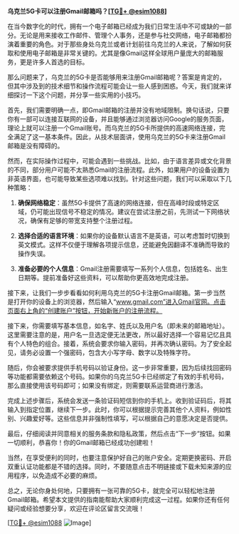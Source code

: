 **乌克兰5G卡可以注册Gmail邮箱吗？[[TG💪+ @esim1088](https://t.me/s/esim1088)]**

在当今数字化的时代，拥有一个电子邮箱已经成为我们日常生活中不可或缺的一部分。无论是用来接收工作邮件、管理个人事务，还是参与社交网络，电子邮箱都扮演着重要的角色。对于那些身处乌克兰或者计划前往乌克兰的人来说，了解如何获取和使用电子邮箱是非常关键的。尤其是像Gmail这样全球用户量庞大的邮箱服务，更是许多人首选的目标。

那么问题来了，乌克兰的5G卡是否能够用来注册Gmail邮箱呢？答案是肯定的，但其中涉及到的技术细节和操作流程可能会让一些人感到困惑。今天，我们就来详细探讨一下这个问题，并分享一些实用的小技巧。

首先，我们需要明确一点，即Gmail邮箱的注册并没有地域限制。换句话说，只要你有一部可以连接互联网的设备，并且能够通过浏览器访问Google的服务页面，理论上就可以注册一个Gmail账号。而乌克兰的5G卡所提供的高速网络连接，完全满足了这一基本条件。因此，从技术层面讲，使用乌克兰的5G卡来注册Gmail邮箱是没有障碍的。

然而，在实际操作过程中，可能会遇到一些挑战。比如，由于语言差异或文化背景的不同，部分用户可能不太熟悉Gmail的注册流程。此外，如果用户的设备设置为非英语界面，也可能导致某些选项难以找到。针对这些问题，我们可以采取以下几种策略：

1. **确保网络稳定**：虽然5G卡提供了高速的网络连接，但在高峰时段或特定区域，仍可能出现信号不稳定的情况。建议在尝试注册之前，先测试一下网络状况，确保有足够的带宽支持整个注册过程。
   
2. **选择合适的语言环境**：如果你的设备默认语言不是英语，可以考虑暂时切换到英文模式。这样不仅便于理解各项提示信息，还能避免因翻译不准确而导致的操作失误。

3. **准备必要的个人信息**：Gmail注册需要填写一系列个人信息，包括姓名、出生日期等。提前准备好这些资料，可以帮助你更高效地完成注册。

接下来，让我们一步步看看如何利用乌克兰的5G卡注册Gmail邮箱。第一步当然是打开你的设备上的浏览器，然后输入“www.gmail.com”进入Gmail官网。点击页面右上角的“创建账户”按钮，开始新账户的注册流程。

接下来，你需要填写基本信息，如名字、姓氏以及用户名（即未来的邮箱地址）。这里需要注意的是，用户名一旦选定便无法更改，所以最好选择一个容易记忆且具有个人特色的组合。接着，系统会要求你输入密码，并再次确认密码。为了安全起见，请务必设置一个强密码，包含大小写字母、数字以及特殊字符。

随后，你会被要求提供手机号码以验证身份。这一步非常重要，因为后续找回密码等功能都需要依赖这个号码。如果你的乌克兰5G卡已经绑定了有效的手机号码，那么直接使用该号码即可；如果没有绑定，则需要联系运营商进行激活。

完成上述步骤后，系统会发送一条验证码短信到你的手机上。收到验证码后，将其输入到指定位置，继续下一步。此时，你可以根据提示完善其他个人资料，例如性别、兴趣爱好等。这些信息并非强制性填写，可以根据自己的意愿决定是否提供。

最后，仔细阅读并同意相关的服务条款和隐私政策，然后点击“下一步”按钮。如果一切顺利，恭喜你！你的Gmail邮箱已经成功创建啦！

当然，在享受便利的同时，也要注意保护好自己的账户安全。定期更换密码、开启双重认证功能都是不错的选择。同时，不要随意点击不明链接或下载未知来源的应用程序，以免造成不必要的麻烦。

总之，无论你身处何地，只要拥有一张可靠的5G卡，就完全可以轻松地注册Gmail邮箱。希望本文提供的指南能帮助大家顺利完成这一过程。如果你还有任何疑问或经验想要分享，欢迎在评论区留言交流哦！

[[TG💪+ @esim1088](https://t.me/s/esim1088) ![Image](https://i.postimg.cc/4NQfJmqS/Snipaste-2025-05-13-00-14-12.png)]